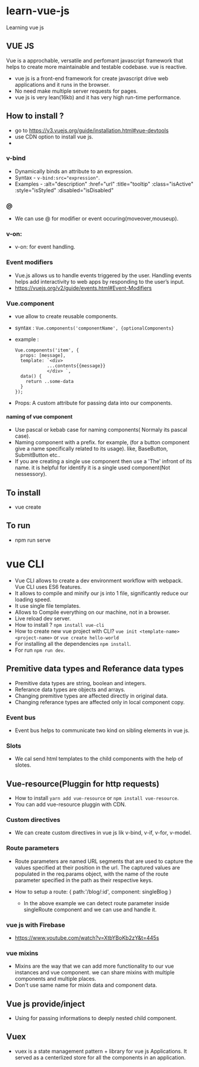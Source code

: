 # learn-vue-js

Learning vue js

## VUE JS

Vue is a approchable, versatile and perfomant javascript framework that helps to create more maintainable and testable codebase. vue is reactive.

- vue js is a front-end framework for create javascript drive web applications and it runs in the browser.
- No need make multiple server requests for pages.
- vue js is very lean(16kb) and it has very high run-time performance.

## How to install ?

- go to https://v3.vuejs.org/guide/installation.html#vue-devtools
- use CDN option to install vue js.
-

### v-bind

- Dynamically binds an attribute to an expression.
- Syntax - `v-bind:src="expression"`.
- Examples -
  :alt="description"
  :href="url"
  :title="tooltip"
  :class="isActive"
  :style="isStyled"
  :disabled="isDisabled"

### @

- We can use @ for modifier or event occuring(moveover,mouseup).

### v-on:

- v-on: for event handling.

### Event modifiers

- Vue.js allows us to handle events triggered by the user. Handling events helps add interactivity to web apps by responding to the user’s input.
- https://vuejs.org/v2/guide/events.html#Event-Modifiers

### Vue.component

- vue allow to create reusable components.
- syntax : `Vue.components('componentName', {optionalComponents}`
- example :

  ```
  Vue.components('item', {
    props: [message],
    template: `<div>
              ...contents{{message}}
              </div> `,
    data() {
      return ..some-data
    }
  });
  ```

- Props: A custom attribute for passing data into our components.

#### naming of vue component
- Use pascal or kebab case for naming components( Normaly its pascal case).
- Naming component with a prefix. for example, (for a button component  give a name specifically related to its usage). like, BaseButton, SubmitButton etc..
- If you are creating a single use component then use a 'The' infront of its name. it is helpful for identify it is a single used component(Not nessessory).

## To install

- vue create <appName>

## To run

- npm run serve

# vue CLI

- Vue CLI allows to create a dev environment workflow with webpack. Vue CLI uses ES6 features.
- It allows to compile and minify our js into 1 file, significantly reduce our loading speed.
- It use single file templates.
- Allows to Compile everything on our machine, not in a browser.
- Live reload dev server.
- How to install ? `npm install vue-cli`
- How to create new vue project with CLI? `vue init <template-name> <project-name>` or `vue create hello-world`
- For installing all the dependencies `npm install`.
- For run `npm run dev`.

## Premitive data types and Referance data types

- Premitive data types are string, boolean and integers.
- Referance data types are objects and arrays.
- Changing premitive types are affected directly in original data.
- Changing referance types are affected only in local component copy.

### Event bus

- Event bus helps to communicate two kind on sibling elements in vue js.

### Slots
- We cal send html templates to the child components with the help of slotes.

## Vue-resource(Pluggin for http requests)
- How to install `yarn add vue-resource` or `npm install vue-resource`.
- You can add vue-resource pluggin with CDN.


### Custom directives
- We can create custom directives in vue js lik v-bind, v-if, v-for, v-model.

### Route parameters
- Route parameters are named URL segments that are used to capture the values specified at their position in the url. The captured values  are populated in the req.params object, with the name of the route parameter  specified in the path as their respective keys.

- How to setup a route:
    { path:'/blog/:id', component: singleBlog }
    
    - In the above example we can detect route parameter inside singleRoute component and we can use and handle it.


### vue js with Firebase
- https://www.youtube.com/watch?v=XtbYBoKb2zY&t=445s

### vue mixins
- Mixins are the way that we can add more functionality to our vue instances and vue component. we can share mixins with multiple components and multiple places.
- Don't use same name for mixin data and component data.


## Vue js provide/inject
- Using for passing informations to deeply nested child component.


## Vuex 
- vuex is a state management pattern + library for vue js Applications. It served as a centerlized store for all the components in an application.